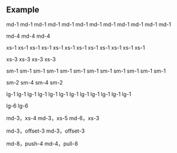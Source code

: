 ## Example

<style type="text/css">
  .test-container{

  }
  .test-container .m-row > div{
    background-color: #8496ab;
    height: 35px;
    text-align: center;
    white-space: nowrap;
    text-overflow: ellipsis;
    overflow: hidden;
    line-height: 35px;
  }
  .test-container .m-row > div:nth-child(odd){
    background-color: #c8d2de;
  }
</style>

<m-container class="test-container">
  <m-row>
    <m-col md="1">md-1</m-col>
    <m-col md="1">md-1</m-col>
    <m-col md="1">md-1</m-col>
    <m-col md="1">md-1</m-col>
    <m-col md="1">md-1</m-col>
    <m-col md="1">md-1</m-col>
    <m-col md="1">md-1</m-col>
    <m-col md="1">md-1</m-col>
    <m-col md="1">md-1</m-col>
    <m-col md="1">md-1</m-col>
    <m-col md="1">md-1</m-col>
    <m-col md="1">md-1</m-col>
  </m-row>
  <p></p>
  <m-row>
    <m-col md="4">md-4</m-col>
    <m-col md="4">md-4</m-col>
    <m-col md="4">md-4</m-col>
  </m-row>
  <p></p>
  <m-row>
    <m-col xs="1">xs-1</m-col>
    <m-col xs="1">xs-1</m-col>
    <m-col xs="1">xs-1</m-col>
    <m-col xs="1">xs-1</m-col>
    <m-col xs="1">xs-1</m-col>
    <m-col xs="1">xs-1</m-col>
    <m-col xs="1">xs-1</m-col>
    <m-col xs="1">xs-1</m-col>
    <m-col xs="1">xs-1</m-col>
    <m-col xs="1">xs-1</m-col>
    <m-col xs="1">xs-1</m-col>
    <m-col xs="1">xs-1</m-col>
  </m-row>
  <p></p>
  <m-row>
    <m-col xs="3">xs-3</m-col>
    <m-col xs="3">xs-3</m-col>
    <m-col xs="3">xs-3</m-col>
    <m-col xs="3">xs-3</m-col>
  </m-row>
  <p></p>
  <m-row>
    <m-col sm="1">sm-1</m-col>
    <m-col sm="1">sm-1</m-col>
    <m-col sm="1">sm-1</m-col>
    <m-col sm="1">sm-1</m-col>
    <m-col sm="1">sm-1</m-col>
    <m-col sm="1">sm-1</m-col>
    <m-col sm="1">sm-1</m-col>
    <m-col sm="1">sm-1</m-col>
    <m-col sm="1">sm-1</m-col>
    <m-col sm="1">sm-1</m-col>
    <m-col sm="1">sm-1</m-col>
    <m-col sm="1">sm-1</m-col>
  </m-row>
  <p></p>
  <m-row>
    <m-col sm="2">sm-2</m-col>
    <m-col sm="4">sm-4</m-col>
    <m-col sm="4">sm-4</m-col>
    <m-col sm="2">sm-2</m-col>
  </m-row>
  <p></p>
  <m-row>
    <m-col lg="1">lg-1</m-col>
    <m-col lg="1">lg-1</m-col>
    <m-col lg="1">lg-1</m-col>
    <m-col lg="1">lg-1</m-col>
    <m-col lg="1">lg-1</m-col>
    <m-col lg="1">lg-1</m-col>
    <m-col lg="1">lg-1</m-col>
    <m-col lg="1">lg-1</m-col>
    <m-col lg="1">lg-1</m-col>
    <m-col lg="1">lg-1</m-col>
    <m-col lg="1">lg-1</m-col>
    <m-col lg="1">lg-1</m-col>
  </m-row>
  <p></p>
  <m-row>
    <m-col lg="6">lg-6</m-col>
    <m-col lg="6">lg-6</m-col>
  </m-row>
  <p></p>
  <m-row>
    <m-col md="3" xs="4">md-3，xs-4</m-col>
    <m-col md="3" xs="5">md-3，xs-5</m-col>
    <m-col md="6" xs="3">md-6，xs-3</m-col>
  </m-row>
  <p></p>
  <m-row>
    <m-col md="3" offset="3">md-3，offset-3</m-col>
    <m-col md="3" offset="3">md-3，offset-3</m-col>
  </m-row>
  <p></p>
  <m-row>
    <m-col md="8" push="4">md-8，push-4</m-col>
    <m-col md="4" pull="8">md-4，pull-8</m-col>
  </m-row>

</m-container>
